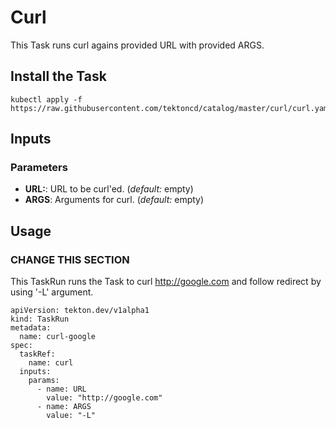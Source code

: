 # Curl

This Task runs curl agains provided URL with provided ARGS.

## Install the Task

```
kubectl apply -f https://raw.githubusercontent.com/tektoncd/catalog/master/curl/curl.yaml
```

## Inputs

### Parameters

* **URL:**: URL to be curl'ed. (_default:_ empty)
* **ARGS**: Arguments for curl. (_default:_ empty)

## Usage

### CHANGE THIS SECTION
This TaskRun runs the Task to curl http://google.com and follow redirect by using '-L' argument.

```
apiVersion: tekton.dev/v1alpha1
kind: TaskRun
metadata:
  name: curl-google
spec:
  taskRef:
    name: curl
  inputs:
    params:
      - name: URL
        value: "http://google.com"
      - name: ARGS
        value: "-L"
```

